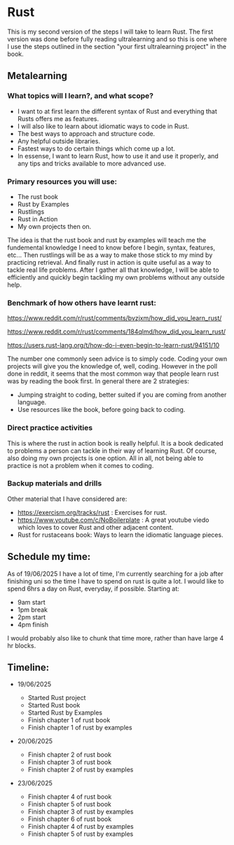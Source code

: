 # Rust

This is my second version of the steps I will take to learn Rust. The first version was done before fully reading ultralearning
and so this is one where I use the steps outlined in the section "your first ultralearning project" in the book.

## Metalearning

### What topics will I learn?, and what scope? 

- I want to at first learn the different syntax of Rust and everything that Rusts offers me as features. 
- I will also like to learn about idiomatic ways to code in Rust.
- The best ways to approach and structure code. 
- Any helpful outside libraries.
- Fastest ways to do certain things which come up a lot. 
- In essense, I want to learn Rust, how to use it and use it properly, and any tips and tricks available to more advanced use. 

### Primary resources you will use:

- The rust book
- Rust by Examples
- Rustlings
- Rust in Action
- My own projects then on. 

The idea is that the rust book and rust by examples will teach me the fundemental knowledge I need to know before I begin, syntax, features, etc...
Then rustlings will be as a way to make those stick to my mind by practicing retrieval. And finally rust in action is quite useful as a way to tackle
real life problems. After I gather all that knowledge, I will be able to efficiently and quickly begin tackling my own problems without any outside help. 

### Benchmark of how others have learnt rust: 

https://www.reddit.com/r/rust/comments/bvzjxm/how_did_you_learn_rust/

https://www.reddit.com/r/rust/comments/184qlmd/how_did_you_learn_rust/

https://users.rust-lang.org/t/how-do-i-even-begin-to-learn-rust/94151/10

The number one commonly seen advice is to simply code. Coding your own projects will give you the knowledge of, well, coding. 
However in the poll done in reddit, it seems that the most common way that people learn rust was by reading the book first. 
In general there are 2 strategies: 

- Jumping straight to coding, better suited if you are coming from another language.
- Use resources like the book, before going back to coding. 

### Direct practice activities

This is where the rust in action book is really helpful. It is a book dedicated to problems a person can tackle in their way of learning Rust. 
Of course, also doing my own projects is one option. All in all, not being able to practice is not a problem when it comes to coding. 

### Backup materials and drills

Other material that I have considered are: 

- https://exercism.org/tracks/rust : Exercises for rust.
- https://www.youtube.com/c/NoBoilerplate : A great youtube viedo which loves to cover Rust and other adjacent content. 
- Rust for rustaceans book: Ways to learn the idiomatic language pieces. 

## Schedule my time: 

As of 19/06/2025 I have a lot of time, I'm currently searching for a job after finishing uni so the time I have to spend on rust is quite a lot. 
I would like to spend 6hrs a day on Rust, everyday, if possible. Starting at:

- 9am start
- 1pm break
- 2pm start
- 4pm finish

I would probably also like to chunk that time more, rather than have large 4 hr blocks.

## Timeline:

- 19/06/2025
    - Started Rust project
    - Started Rust book
    - Started Rust by Examples
    - Finish chapter 1 of rust book
    - Finish chapter 1 of rust by examples

- 20/06/2025
    - Finish chapter 2 of rust book
    - Finish chapter 3 of rust book
    - Finish chapter 2 of rust by examples

- 23/06/2025
    - Finish chapter 4 of rust book
    - Finish chapter 5 of rust book
    - Finish chapter 3 of rust by examples
    - Finish chapter 6 of rust book
    - Finish chapter 4 of rust by examples
    - Finish chapter 5 of rust by examples
